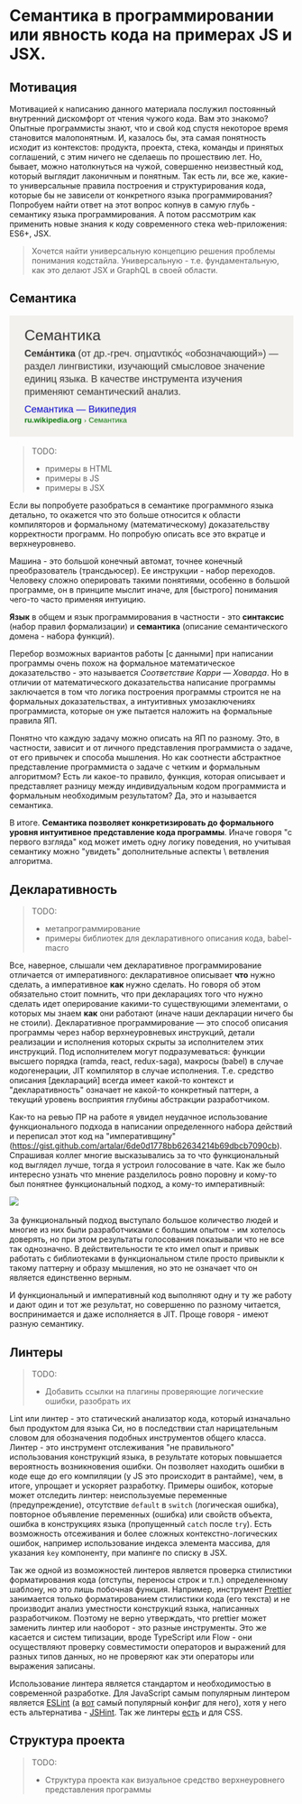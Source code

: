 <!--
Обо мне.
5+ лет в ИТ, 2+ года во фронтенде, CSSSR.
Название.
Семантика в программировании или явность кода на примерах JS и JSX.
Описание.
Всем известно что одну задачу, в большинстве своем, можно решить (запрограммировать) несколькими способами. Каждый из способов может отличаться архитектурой, разнообразными паттернами, а так же кодстайлом, о котором и пойдет речь в моем докладе. Я расскажу не просто про форматирование кода, в стиле выбора максимальной длины строки, а про архитектурные и прикладные советы, которые помогут в написании явного, понятного, дешевого (т.е. поддерживаемого) кода.
(для ПК) Темы: семантические особенности JS и JSX, линтеры, декларативное программирование, структура проекта. Частично я уже затрагивал некоторые темы в своем предыдущем докладе: https://youtu.be/dCXvQkvSyQg?list=LLi6V1J5WfpPasQWskawcnVg&t=1663

- [Лекция 22: Формальная семантика языков функционального программирования](https://www.intuit.ru/studies/courses/471/327/lecture/7975?page=1)
- payload http://s.csssr.ru/U8SMMLH99/20190301205828.png
- https://habr.com/ru/company/oleg-bunin/blog/433326/
- [Языки программирования, синтаксис, семантика, прагматика](https://youtu.be/FtSWlpKuOKI)
- По поводу роутинга: завязываться на cdm - хардкодить БЛ в view
- https://medium.com/@stasonmars/5-советов-как-лучше-писать-условные-конструкции-в-javascript-236b31ecf299
- http://s.csssr.ru/U8SMMLH99/20190307175038.png
- http://s.csssr.ru/U8SMMLH99/20190307175130.png
- https://gist.github.com/artalar/6de0d1778bb62634214b69dbcb7090cb
- https://gist.github.com/8f6e9c2e1992fae55a23ad8ce8938d37
- как писать JSX? Представьте что это шаблон!
- [Моё разочарование в софте](https://habr.com/ru/post/423889/)
- https://multiparty.org/carousels/
-->

# Семантика в программировании или явность кода на примерах JS и JSX.

## Мотивация

Мотивацией к написанию данного материала послужил постоянный внутренний дискомфорт от чтения чужого кода. Вам это знакомо? Опытные программисты знают, что и свой код спустя некоторое время становится малопонятным. И, казалось бы, эта самая понятность исходит из контекстов: продукта, проекта, стека, команды и принятых соглашений, с этим ничего не сделаешь по прошествию лет. Но, бывает, можно натолкнуться на чужой, совершенно неизвестный код, который выглядит лаконичным и понятным. Так есть ли, все же, какие-то универсальные правила построения и структурирования кода, которые бы не зависели от конкретного языка программирования? Попробуем найти ответ на этот вопрос копнув в самую глубь - семантику языка программирования. А потом рассмотрим как применить новые знания к коду современного стека web-приложения: ES6+, JSX.

> Хочется найти универсальную концепцию решения проблемы понимания кодстайла. Универсальную - т.е. фундаментальную, как это делают JSX и GraphQL в своей области.

## Семантика

![](lost-chapters-of-frontend-book/semantics-description.png)

> TODO:
> - примеры в HTML
> - примеры в JS
> - примеры в JSX

Если вы попробуете разобраться в семантике программного языка детально, то окажется что это больше относится к области компиляторов и формальному (математическому) доказательству корректности программ. Но попробую описать все это вкратце и верхнеуровнево.

Машина - это большой конечный автомат, точнее конечный преобразователь (трансдьюсер). Ее инструкции - набор переходов. Человеку сложно оперировать такими понятиями, особенно в большой программе, он в принципе мыслит иначе, для [быстрого] понимания чего-то часто применяя интуицию.

<!--
> - Эволюция ЯП в улучшении абстракций: машинные коды, переменные (асемблер), процедуры и условные переходы (фортран), структуры (алгол68, паскаль), ООП, функции высшего порядка и развитые системы типов.
> - Но чем выше уровень абстракции, тем больше падает эффективность программы (условно, 1 уровен абстракции вдвое понижает вычислительную производительность)
> - **Алгол68** - имел на тот момент невероятно мощную и математически доказательную систему типов, но слишком сложную в использовании.
> - **COBOL** - на нем написано невероятно много кода, который до сих пор поддерживается, но ломающая версионность делает его использование очень сложным.
> - **ПЛ/1** - ЯП со свободным синтаксисом и [уникальной] возможностью управлять точностью вычислений. В нем можно было делать слишком много (приведение разнообразных типов) и разобраться в итоговом коде было сложно.
> - "логические" языки, вроде **PROLOG** сложно назвать языками *программирования*.
> - Изначально ООП подразумевал концепцию объектов, которые просто обмениваются сообщениями
> - Будущее программирования - функциональщина
-->

**Язык** в общем и язык программирования в частности - это **синтаксис** (набор правил формализации) и **семантика** (описание семантического домена - набора функций).

Перебор возможных вариантов работы [с данными] при написании программы очень похож на формальное математическое доказательство - это называется *Соответствие Карри — Ховарда*. Но в отличии от математического доказательства написание программы заключается в том что логика построения программы строится не на формальных доказательствах, а интуитивных умозаключениях программиста, которые он уже пытается наложить на формальные правила ЯП.

Понятно что каждую задачу можно описать на ЯП по разному. Это, в частности, зависит и от личного представления программиста о задаче, от его привычек и способа мышления. Но как соотнести абстрактное представление программиста о задаче с четким и формальным алгоритмом? Есть ли какое-то правило, функция, которая описывает и представляет разницу между индивидуальным кодом программиста и формальным необходимым результатом? Да, это и называется семантика.

<!-- TODO: какая-то каша, а не описание -->

В итоге. **Семантика позволяет конкретизировать до формального уровня интуитивное представление кода программы**. Иначе говоря "с первого взгляда" код может иметь одну логику поведения, но учитывая семантику можно "увидеть" дополнительные аспекты \ ветвления алгоритма.

## Декларативность

> TODO:
> - метапрограммирование
> - примеры библиотек для декларативного описания кода, babel-macro



<!--
Императивное программирование предполагает описывать инструкции и их последовательные связи с использованием низкоуровневых (в рамках языка программирования) выражений.
Как можно понять, все операторы выражения — в действительности задекларированные языком программирования инструкция. Но каждая инструкция - это описание какого-то выражения. Таким образом императивное и декларативное программирование - это условности глубины абстракции и контекста рассматриваемого кода программы.
-->

Все, наверное, слышали чем декларативное программирование отличается от императивного: декларативное описывает **что** нужно сделать, а императивное **как** нужно сделать. Но говоря об этом обязательно стоит помнить, что при декларациях того что нужно сделать идет оперирование какими-то существующими элементами, о которых мы знаем **как** они работают (иначе наши декларации ничего бы не стоили). Декларативное программирование — это способ описания программы через набор верхнеуровневых инструкций, детали реализации и исполнения которых скрыты за исполнителем этих инструкций. Под исполнителем могут подразумеваться: функции высшего порядка (ramda, react, redux-saga), макросы (babel) в случае кодогенерации, JIT компилятор в случае исполнения. Т.е. средство описания [деклараций] всегда имеет какой-то контекст и "декларативность" означает не какой-то конкретный паттерн, а текущий уровень восприятия глубины абстракции разработчиком.

Как-то на ревью ПР на работе я увидел неудачное использование функционального подхода в написании определенного набора действий и переписал этот код на "императивщину" (https://gist.github.com/artalar/6de0d1778bb62634214b69dbcb7090cb). Спрашивая коллег многие высказывались за то что функциональный код выглядел лучше, тогда я устроил голосование в чате. Как же было интересно узнать что мнение разделилось ровно поровну и кому-то был понятнее функциональный подход, а кому-то императивный:

![](http://s.csssr.ru/U8SMMLH99/20190307175130.png)

За функциональный подход выступало большое количество людей и многие из них были разработчиками с большим опытом - им хотелось доверять, но при этом результаты голосования показывали что не все так однозначно. В действительности те кто имел опыт и привык работать с библиотеками в функциональном стиле просто привыкли к такому паттерну и образу мышления, но это не означает что он является единственно верным.

И функциональный и императивный код выполняют одну и ту же работу и дают один и тот же результат, но совершенно по разному читается, воспринимается и даже исполняется в JIT. Проще говоря - имеют разную семантику.

## Линтеры

> TODO:
> - Добавить ссылки на плагины проверяющие логические ошибки, разобрать их

Lint или линтер - это статический анализатор кода, который изначально был продуктом для языка Си, но в последствии стал нарицательным словом для обозначения подобных инструментов общего класса. Линтер - это инструмент отслеживания "не правильного" использования конструкций языка, в результате которых повышается вероятность возникновения ошибки. Он позволяет находить ошибки в коде еще до его компиляции (у JS это происходит в рантайме), чем, в итоге, упрощает и ускоряет разработку. Примеры ошибок, которые может отследить линтер: неиспользуемые переменные (предупреждение), отсутствие `default` в `switch` (логическая ошибка), повторное объявление переменных (ошибка) или свойств объекта, ошибка в конструкциях языка (пропущенный `catch` после `try`). Есть возможность отсеживания и более сложных контекстно-логических ошибок, например использование индекса элемента массива, для указания `key` компоненту, при мапинге по списку в JSX.

Так же одной из возможностей линтеров является проверка стилистики форматирования кода (отступы, переносы строк и т.п.) определенному шаблону, но это лишь побочная функция. Например, инструмент [Prettier](https://prettier.io) занимается только форматированием стилистики кода (его текста) и не производит анализ уместности конструкций языка, написанных разработчиком. Поэтому не верно утверждать, что prettier может заменить линтер или наоборот - это разные инструменты. Это же касается и систем типизации, вроде TypeScript или Flow - они осуществляют проверку совместимости операторов и выражений для разных типов данных, но не проверяют как эти операторы или выражения записаны.

Использование линтера является стандартом и необходимостью в современной разработке. Для JavaScript самым популярным линтером является [ESLint](https://eslint.org) (а [вот](https://www.npmjs.com/package/eslint-config-airbnb) самый популярный конфиг для него), хотя у него есть альтернатива - [JSHint](http://jshint.com). Так же линтеры [есть](https://stylelint.io) и для CSS.

## Структура проекта

> TODO:
> - Структура проекта как визуальное средство верхнеуровнего представления программы

